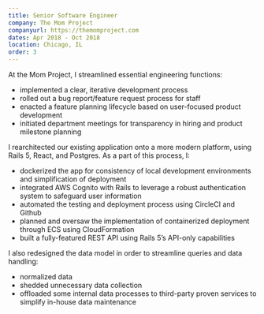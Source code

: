 ```yaml
---
title: Senior Software Engineer
company: The Mom Project
companyurl: https://themomproject.com
dates: Apr 2018 - Oct 2018
location: Chicago, IL
order: 3
---
```

At the Mom Project, I streamlined essential engineering functions:

* implemented a clear, iterative development process
* rolled out a bug report/feature request process for staff
* enacted a feature planning lifecycle based on user-focused product development
* initiated department meetings for transparency in hiring and product milestone planning
 
I rearchitected our existing application onto a more modern platform, using Rails 5, React, and Postgres. As a part of this process, I:

* dockerized the app for consistency of local development environments and simplification of deployment
* integrated AWS Cognito with Rails to leverage a robust authentication system to safeguard user information
* automated the testing and deployment process using CircleCI and Github
* planned and oversaw the implementation of containerized deployment through ECS using CloudFormation
* built a fully-featured REST API using Rails 5’s API-only capabilities

I also redesigned the data model in order to streamline queries and data handling:

* normalized data
* shedded unnecessary data collection
* offloaded some internal data processes to third-party proven services to simplify in-house data maintenance
